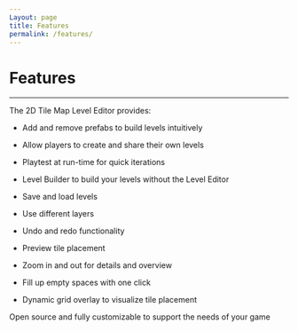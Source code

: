 ```yaml
---
Layout: page
title: Features
permalink: /features/
---
```


# Features

***

The 2D Tile Map Level Editor provides:

* Add and remove prefabs to build levels intuitively
* Allow players to create and share their own levels
* Playtest at run-time for quick iterations
* Level Builder to build your levels without the Level Editor 

* Save and load levels
* Use different layers
* Undo and redo functionality
* Preview tile placement
* Zoom in and out for details and overview
* Fill up empty spaces with one click
* Dynamic grid overlay to visualize tile placement

Open source and fully customizable to support the needs of your game